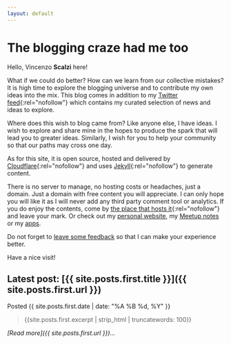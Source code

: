 ```yaml
---
layout: default
---
```


<div class="card" markdown="1">

# The blogging craze had me too

Hello, Vincenzo **Scalzi** here!

What if we could do better? How can we learn from our collective mistakes? It is high time to explore the blogging
universe and to contribute my own ideas into the mix. This blog comes in addition to my [Twitter feed](https://twitter.com/vcz_fr){:rel="nofollow"}
which contains my curated selection of news and ideas to explore.

Where does this wish to blog came from? Like anyone else, I have ideas. I wish to explore and share mine in the hopes to
produce the spark that will lead you to greater ideas. Similarly, I wish for you to help your community so that our
paths may cross one day.

As for this site, it is open source, hosted and delivered by [Cloudflare](https://www.cloudflare.com/){:rel="nofollow"}
and uses [Jekyll](https://jekyllrb.com/){:rel="nofollow"} to generate content.

There is no server to manage, no hosting costs or headaches, just a domain. Just a domain with free content you will
appreciate. I can only hope you will like it as I will never add any third party comment tool or analytics. If you do
enjoy the contents, come by [the place that hosts it](https://github.com/vcz-fr/blog){:rel="nofollow"} and leave your
mark. Or check out my [personal website](https://vcz.fr), my [Meetup notes](https://meetups.vcz.fr) or my [apps](https://apps.vcz.fr).

Do not forget to [leave some feedback](https://apps.vcz.fr/app/feedback/?appid=DW7RbJ8FWHm5) so that I can make your
experience better.

Have a nice visit!

</div>

<div class="card preview" markdown="1">

## Latest post: [{{ site.posts.first.title }}]({{ site.posts.first.url }})

Posted {{ site.posts.first.date | date: "%A %B %d, %Y" }}

> {{site.posts.first.excerpt | strip_html | truncatewords: 100}}

_[Read more]({{ site.posts.first.url }})&hellip;_

</div>